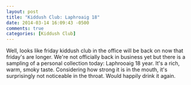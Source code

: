 ```yaml
---
layout: post
title: "Kiddush Club: Laphroaig 18"
date: 2014-03-14 16:09:43 -0500
comments: true
categories: [Kiddush Club]
---
```

Well, looks like friday kiddush club in the office will be back on now that friday's are longer. We're not officially back in business yet but there is a sampling of a personal collection today: Laphrooaig 18 year. It's a rich, warm, smoky taste. Considering how strong it is in the mouth, it's surprisingly not noticeable in the throat. Would happily drink it again.
